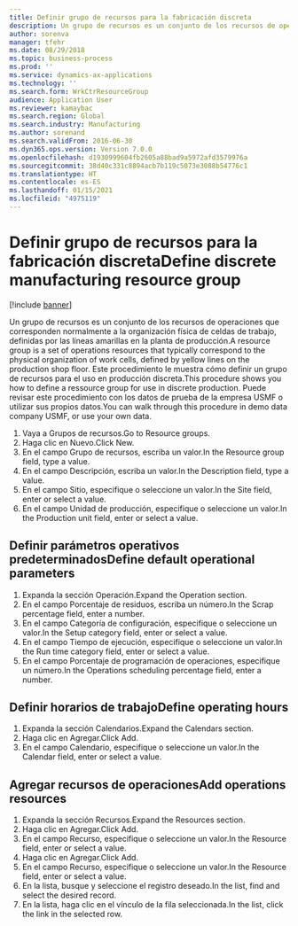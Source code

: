 ```yaml
---
title: Definir grupo de recursos para la fabricación discreta
description: Un grupo de recursos es un conjunto de los recursos de operaciones que corresponden normalmente a la organización física de celdas de trabajo, definidas por las líneas amarillas en la planta de producción.
author: sorenva
manager: tfehr
ms.date: 08/29/2018
ms.topic: business-process
ms.prod: ''
ms.service: dynamics-ax-applications
ms.technology: ''
ms.search.form: WrkCtrResourceGroup
audience: Application User
ms.reviewer: kamaybac
ms.search.region: Global
ms.search.industry: Manufacturing
ms.author: sorenand
ms.search.validFrom: 2016-06-30
ms.dyn365.ops.version: Version 7.0.0
ms.openlocfilehash: d1930999604fb2605a88bad9a5972afd3579976a
ms.sourcegitcommit: 38d40c331c8894acb7b119c5073e3088b54776c1
ms.translationtype: HT
ms.contentlocale: es-ES
ms.lasthandoff: 01/15/2021
ms.locfileid: "4975119"
---
```

# <a name="define-discrete-manufacturing-resource-group"></a><span data-ttu-id="410bc-103">Definir grupo de recursos para la fabricación discreta</span><span class="sxs-lookup"><span data-stu-id="410bc-103">Define discrete manufacturing resource group</span></span>

[!include [banner](../../includes/banner.md)]

<span data-ttu-id="410bc-104">Un grupo de recursos es un conjunto de los recursos de operaciones que corresponden normalmente a la organización física de celdas de trabajo, definidas por las líneas amarillas en la planta de producción.</span><span class="sxs-lookup"><span data-stu-id="410bc-104">A resource group is a set of operations resources that typically correspond to the physical organization of work cells, defined by yellow lines on the production shop floor.</span></span> <span data-ttu-id="410bc-105">Este procedimiento le muestra cómo definir un grupo de recursos para el uso en producción discreta.</span><span class="sxs-lookup"><span data-stu-id="410bc-105">This procedure shows you how to define a ressource group for use in discrete production.</span></span> <span data-ttu-id="410bc-106">Puede revisar este procedimiento con los datos de prueba de la empresa USMF o utilizar sus propios datos.</span><span class="sxs-lookup"><span data-stu-id="410bc-106">You can walk through this procedure in demo data company USMF, or use your own data.</span></span>

1. <span data-ttu-id="410bc-107">Vaya a Grupos de recursos.</span><span class="sxs-lookup"><span data-stu-id="410bc-107">Go to Resource groups.</span></span>
2. <span data-ttu-id="410bc-108">Haga clic en Nuevo.</span><span class="sxs-lookup"><span data-stu-id="410bc-108">Click New.</span></span>
3. <span data-ttu-id="410bc-109">En el campo Grupo de recursos, escriba un valor.</span><span class="sxs-lookup"><span data-stu-id="410bc-109">In the Resource group field, type a value.</span></span>
4. <span data-ttu-id="410bc-110">En el campo Descripción, escriba un valor.</span><span class="sxs-lookup"><span data-stu-id="410bc-110">In the Description field, type a value.</span></span>
5. <span data-ttu-id="410bc-111">En el campo Sitio, especifique o seleccione un valor.</span><span class="sxs-lookup"><span data-stu-id="410bc-111">In the Site field, enter or select a value.</span></span>
6. <span data-ttu-id="410bc-112">En el campo Unidad de producción, especifique o seleccione un valor.</span><span class="sxs-lookup"><span data-stu-id="410bc-112">In the Production unit field, enter or select a value.</span></span>

## <a name="define-default-operational-parameters"></a><span data-ttu-id="410bc-113">Definir parámetros operativos predeterminados</span><span class="sxs-lookup"><span data-stu-id="410bc-113">Define default operational parameters</span></span>
1. <span data-ttu-id="410bc-114">Expanda la sección Operación.</span><span class="sxs-lookup"><span data-stu-id="410bc-114">Expand the Operation section.</span></span>
2. <span data-ttu-id="410bc-115">En el campo Porcentaje de residuos, escriba un número.</span><span class="sxs-lookup"><span data-stu-id="410bc-115">In the Scrap percentage field, enter a number.</span></span>
3. <span data-ttu-id="410bc-116">En el campo Categoría de configuración, especifique o seleccione un valor.</span><span class="sxs-lookup"><span data-stu-id="410bc-116">In the Setup category field, enter or select a value.</span></span>
4. <span data-ttu-id="410bc-117">En el campo Tiempo de ejecución, especifique o seleccione un valor.</span><span class="sxs-lookup"><span data-stu-id="410bc-117">In the Run time category field, enter or select a value.</span></span>
5. <span data-ttu-id="410bc-118">En el campo Porcentaje de programación de operaciones, especifique un número.</span><span class="sxs-lookup"><span data-stu-id="410bc-118">In the Operations scheduling percentage field, enter a number.</span></span>

## <a name="define-operating-hours"></a><span data-ttu-id="410bc-119">Definir horarios de trabajo</span><span class="sxs-lookup"><span data-stu-id="410bc-119">Define operating hours</span></span>
1. <span data-ttu-id="410bc-120">Expanda la sección Calendarios.</span><span class="sxs-lookup"><span data-stu-id="410bc-120">Expand the Calendars section.</span></span>
2. <span data-ttu-id="410bc-121">Haga clic en Agregar.</span><span class="sxs-lookup"><span data-stu-id="410bc-121">Click Add.</span></span>
3. <span data-ttu-id="410bc-122">En el campo Calendario, especifique o seleccione un valor.</span><span class="sxs-lookup"><span data-stu-id="410bc-122">In the Calendar field, enter or select a value.</span></span>

## <a name="add-operations-resources"></a><span data-ttu-id="410bc-123">Agregar recursos de operaciones</span><span class="sxs-lookup"><span data-stu-id="410bc-123">Add operations resources</span></span>
1. <span data-ttu-id="410bc-124">Expanda la sección Recursos.</span><span class="sxs-lookup"><span data-stu-id="410bc-124">Expand the Resources section.</span></span>
2. <span data-ttu-id="410bc-125">Haga clic en Agregar.</span><span class="sxs-lookup"><span data-stu-id="410bc-125">Click Add.</span></span>
3. <span data-ttu-id="410bc-126">En el campo Recurso, especifique o seleccione un valor.</span><span class="sxs-lookup"><span data-stu-id="410bc-126">In the Resource field, enter or select a value.</span></span>
4. <span data-ttu-id="410bc-127">Haga clic en Agregar.</span><span class="sxs-lookup"><span data-stu-id="410bc-127">Click Add.</span></span>
5. <span data-ttu-id="410bc-128">En el campo Recurso, especifique o seleccione un valor.</span><span class="sxs-lookup"><span data-stu-id="410bc-128">In the Resource field, enter or select a value.</span></span>
6. <span data-ttu-id="410bc-129">En la lista, busque y seleccione el registro deseado.</span><span class="sxs-lookup"><span data-stu-id="410bc-129">In the list, find and select the desired record.</span></span>
7. <span data-ttu-id="410bc-130">En la lista, haga clic en el vínculo de la fila seleccionada.</span><span class="sxs-lookup"><span data-stu-id="410bc-130">In the list, click the link in the selected row.</span></span>

